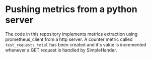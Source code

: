 # Pushing metrics from a python server

The code in this repository implements metrics extraction using prometheus_client from a http server.
A counter metric called `test_requests_total` has been created and it's value is incremented whenever a GET request is handled by SimpleHander.
